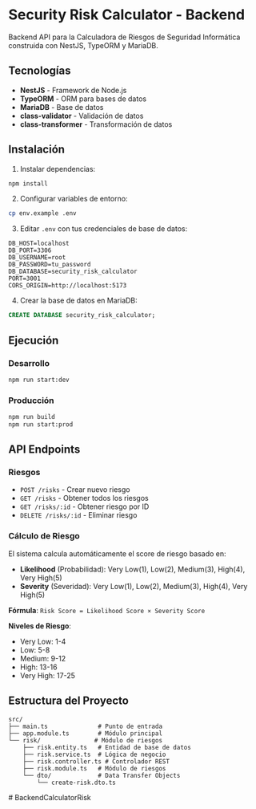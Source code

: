 # Security Risk Calculator - Backend

Backend API para la Calculadora de Riesgos de Seguridad Informática construida con NestJS, TypeORM y MariaDB.

## Tecnologías

- **NestJS** - Framework de Node.js
- **TypeORM** - ORM para bases de datos
- **MariaDB** - Base de datos
- **class-validator** - Validación de datos
- **class-transformer** - Transformación de datos

## Instalación

1. Instalar dependencias:
```bash
npm install
```

2. Configurar variables de entorno:
```bash
cp env.example .env
```

3. Editar `.env` con tus credenciales de base de datos:
```env
DB_HOST=localhost
DB_PORT=3306
DB_USERNAME=root
DB_PASSWORD=tu_password
DB_DATABASE=security_risk_calculator
PORT=3001
CORS_ORIGIN=http://localhost:5173
```

4. Crear la base de datos en MariaDB:
```sql
CREATE DATABASE security_risk_calculator;
```

## Ejecución

### Desarrollo
```bash
npm run start:dev
```

### Producción
```bash
npm run build
npm run start:prod
```

## API Endpoints

### Riesgos
- `POST /risks` - Crear nuevo riesgo
- `GET /risks` - Obtener todos los riesgos
- `GET /risks/:id` - Obtener riesgo por ID
- `DELETE /risks/:id` - Eliminar riesgo

### Cálculo de Riesgo

El sistema calcula automáticamente el score de riesgo basado en:
- **Likelihood** (Probabilidad): Very Low(1), Low(2), Medium(3), High(4), Very High(5)
- **Severity** (Severidad): Very Low(1), Low(2), Medium(3), High(4), Very High(5)

**Fórmula**: `Risk Score = Likelihood Score × Severity Score`

**Niveles de Riesgo**:
- Very Low: 1-4
- Low: 5-8
- Medium: 9-12
- High: 13-16
- Very High: 17-25

## Estructura del Proyecto

```
src/
├── main.ts              # Punto de entrada
├── app.module.ts        # Módulo principal
└── risk/               # Módulo de riesgos
    ├── risk.entity.ts   # Entidad de base de datos
    ├── risk.service.ts  # Lógica de negocio
    ├── risk.controller.ts # Controlador REST
    ├── risk.module.ts   # Módulo de riesgos
    └── dto/             # Data Transfer Objects
        └── create-risk.dto.ts
```








#   B a c k e n d C a l c u l a t o r R i s k 
 
 

